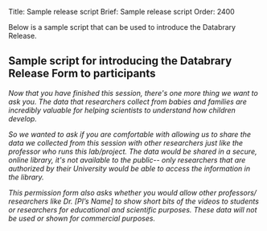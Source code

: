 Title: Sample release script
Brief: Sample release script
Order: 2400

Below is a sample script that can be used to introduce the Databrary Release.

## Sample script for introducing the Databrary Release Form to participants

*Now that you have finished this session, there's one more thing we want to ask you.
The data that researchers collect from babies and families are incredibly valuable for helping scientists to understand how children develop.* 

*So we wanted to ask if you are comfortable with allowing us to share the data we collected from this session with other researchers just like the professor who runs this lab/project.
The data would be shared in a secure, online library, it's not available to the public-- only researchers that are authorized by their University would be able to access the information in the library.*

*This permission form also asks whether you would allow other professors/ researchers like Dr.
[PI’s Name] to show short bits of the videos to students or researchers for educational and scientific purposes.
These data will not be used or shown for commercial purposes.*

